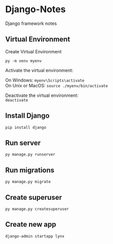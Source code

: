 # Django-Notes
Django framework notes

## Virtual Environment

Create Virtual Environment  

`py -m venv myenv`

Activate the virtual environment:  

On Windows: `myenv\Scripts\activate`  
On Unix or MacOS: `source ./myenv/bin/activate` 

Deactivate the virtual environment:    
`deactivate`

## Install Django

`pip install django`

## Run server 

`py manage.py runserver`

## Run migrations

`py manage.py migrate`

## Create superuser 

`py manage.py createsuperuser`

## Create new app

`django-admin startapp lynx`
